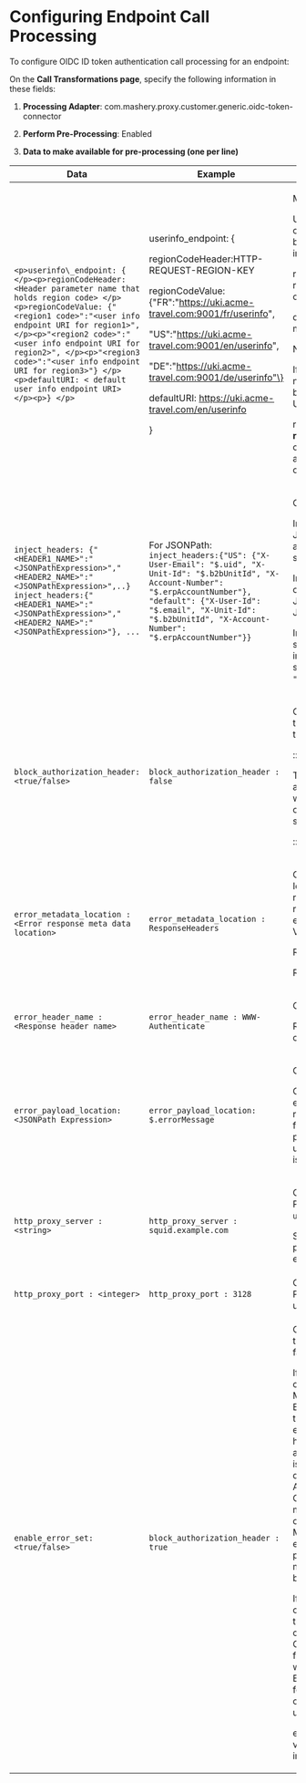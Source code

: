﻿---
sidebar_position: 4
---

# Configuring Endpoint Call Processing

<head>
  <meta name="guidename" content="API Management"/>
  <meta name="context" content="GUID-e93bb529-0acf-4342-8aa4-285965f3dc30"/>
</head>

To configure OIDC ID token authentication call processing for an endpoint: 

On the **Call Transformations page**, specify the following information in these fields: 

1. **Processing Adapter**: com.mashery.proxy.customer.generic.oidc-token-connector 

2. **Perform Pre-Processing**: Enabled 

3. **Data to make available for pre-processing (one per line)**

|**Data** |**Example** |**Notes** |
| ---- | --- | ---- |
|`<p>userinfo\_endpoint: { </p><p>regionCodeHeader: <Header parameter name that holds region code> </p><p>regionCodeValue: {"<region1 code>":"<user info endpoint URI for region1>", </p><p>"<region2 code>":"<user info endpoint URI for region2>", </p><p>"<region3 code>":"<user info endpoint URI for region3>"} </p><p>defaultURI: < default user info endpoint URI> </p><p>} </p>`| <p>userinfo\_endpoint: \{ </p><p>regionCodeHeader:HTTP-REQUEST-REGION-KEY </p><p>regionCodeValue: \{"FR":"https://uki.acme-travel.com:9001/fr/userinfo", </p><p>"US":"https://uki.acme-travel.com:9001/en/userinfo", </p><p>"DE":"https://uki.acme-travel.com:9001/de/userinfo"\} </p><p>defaultURI: https://uki.acme-travel.com/en/userinfo </p><p>\} </p>|<p>Mandatory; </p><p>URI for user info endpoint can be picked conditionally based on metadata present in API header. </p><p>regionCodeHeader and regionCodeValue value are optional to set </p><p>defaultURI is required and must be present for user info </p><p>Notes: </p><p>If default URI parameter is not present or set, call is blocked with 401 -Unauthorized</p><p>regionCodeHeader and **regionCodeValue** should be configured together to achieve conditional picking of access user info endpoint. </p>|
|`inject_headers: {"<HEADER1_NAME>":"<JSONPathExpression>","<HEADER2_NAME>":"<JSONPathExpression>",..} inject_headers:{"<HEADER1_NAME>":"<JSONPathExpression>","<HEADER2_NAME>":"<JSONPathExpression>"}, ...`| For JSONPath: `inject_headers:{"US": {"X-User-Email": "$.uid", "X-Unit-Id": "$.b2bUnitId", "X-Account-Number": "$.erpAccountNumber"}, "default": {"X-User-Id": "$.email", "X-Unit-Id": "$.b2bUnitId", "X-Account-Number": "$.erpAccountNumber"}}` | <p>Optional; key:value pair </p><p>In case user info returns JSON response with additional detail after successful validation. </p><p>Injects headers only when configured value is found in JSON response using JSONPath Expression. </p><p>Injected header value must support UTF-8 for internationalization and special characters like `"name": "Claes Rosenlöf"`. </p> |
|`block_authorization_header:<true/false>`|`block_authorization_header : false`|<p>Optional;boolean values - true or false.Default Value -true</p><p>:::note</p><p>This setting is only applicable for access token which needs to get blocked or forwarded to the resource server.</p><p>:::</p>  |
|`error_metadata_location : <Error response meta data location>` |`error_metadata_location : ResponseHeaders` |<p>Optional; String values. Identify the location of error response that needs to be returned to user client on error condition. Possible Values: </p><p>ResponsePayload </p><p>ResponseHeaders </p>|
|`error_header_name : <Response header name>` |`error_header_name : WWW-Authenticate` |<p>Optional; String value </p><p>Response header that contains the error message. </p>|
|`error_payload_location:<JSONPath Expression>` |`error_payload_location: $.errorMessage` |<p>Optional; String value </p><p>Contains JSONPath expression which is used to retrieve error information from OpenID error response payload. Value retrieved using JSONPath expression is set as http response body. </p>|
|`http_proxy_server : <string>` |`http_proxy_server : squid.example.com` |<p>Optional; String values. Proxy Server to retrieve `userinfo_endpoint`. </p><p>Supports only one third party proxy server per endpoint. </p>|
|`http_proxy_port : <integer>` |`http_proxy_port : 3128` |Optional; Integer value. Proxy Server Port to retrieve userinfo\_endpoint. |
|`enable_error_set:<true/false> `|`block_authorization_header : true` |<p>Optional; boolean values - true or false. Default Value - false </p><p>If enable\_error\_set is configured as "true", API Management responds with ERR\_403\_NOT\_AUTHORIZED that is Gateway supported error message. In this case http response status code and status text for connector is overridden by error set defined for that endpoint in API Management Control Center. In this case, message overriding is done only if error is thrown from Mashery Connector. In case error is thrown from third party OpenID IDP, then message overriding will not be performed. </p><p>If enable\_error\_set is configured with value other than "true", then there is no change in Mashery Connector existing functionality that responds with ERR\_401\_UNAUTHORIZED for backend server response code with 401 for unauthorized calls. </p><p>enable\_error\_set parameter value with "true" is case-insensitive. </p>|

